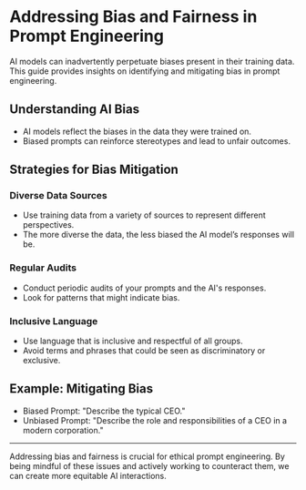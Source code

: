 # Addressing Bias and Fairness in Prompt Engineering

AI models can inadvertently perpetuate biases present in their training data. This guide provides insights on identifying and mitigating bias in prompt engineering.

## Understanding AI Bias

- AI models reflect the biases in the data they were trained on.
- Biased prompts can reinforce stereotypes and lead to unfair outcomes.

## Strategies for Bias Mitigation

### Diverse Data Sources
- Use training data from a variety of sources to represent different perspectives.
- The more diverse the data, the less biased the AI model’s responses will be.

### Regular Audits
- Conduct periodic audits of your prompts and the AI's responses.
- Look for patterns that might indicate bias.

### Inclusive Language
- Use language that is inclusive and respectful of all groups.
- Avoid terms and phrases that could be seen as discriminatory or exclusive.

## Example: Mitigating Bias

- Biased Prompt: "Describe the typical CEO."
- Unbiased Prompt: "Describe the role and responsibilities of a CEO in a modern corporation."

---

Addressing bias and fairness is crucial for ethical prompt engineering. By being mindful of these issues and actively working to counteract them, we can create more equitable AI interactions.
